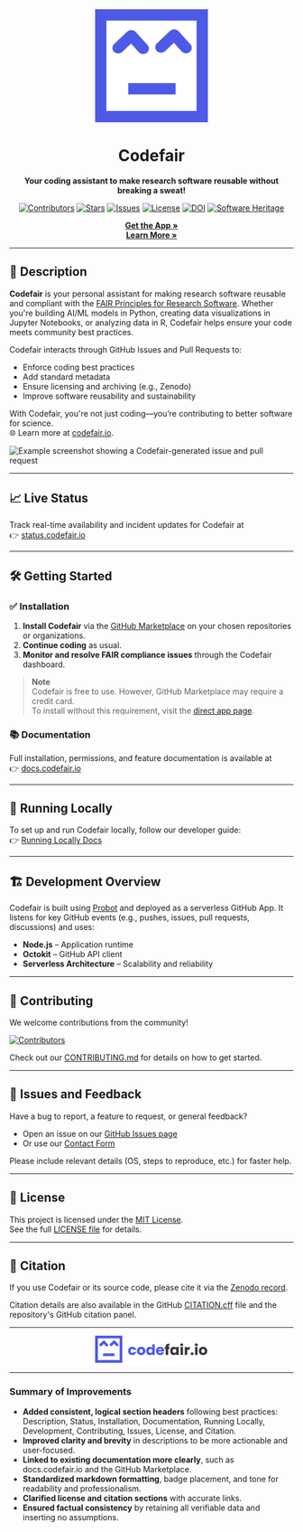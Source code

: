 <div align="center">

<img src="https://raw.githubusercontent.com/fairdataihub/codefair-app/main/ui/public/assets/images/codefair_logo.png" alt="Codefair Logo" width="200" height="auto" />

# Codefair

**Your coding assistant to make research software reusable without breaking a sweat!**

[![Contributors](https://img.shields.io/github/contributors/fairdataihub/codefair-app.svg?style=flat-square)](https://github.com/fairdataihub/codefair-app/graphs/contributors)
[![Stars](https://img.shields.io/github/stars/fairdataihub/codefair-app.svg?style=flat-square)](https://github.com/fairdataihub/codefair-app/stargazers)
[![Issues](https://img.shields.io/github/issues/fairdataihub/codefair-app.svg?style=flat-square)](https://github.com/fairdataihub/codefair-app/issues/)
[![License](https://img.shields.io/github/license/fairdataihub/codefair-app.svg?style=flat-square)](https://github.com/fairdataihub/codefair-app/blob/main/LICENSE)
[![DOI](https://zenodo.org/badge/DOI/10.5281/zenodo.13376616.svg)](https://doi.org/10.5281/zenodo.13376616)
[![Software Heritage](https://archive.softwareheritage.org/badge/origin/https://github.com/fairdataihub/codefair-app/)](https://archive.softwareheritage.org/browse/origin/https://github.com/fairdataihub/codefair-app/)

[**Get the App »**](https://github.com/marketplace/codefair-app)  
[**Learn More »**](https://codefair.io/)

</div>

---

## 🚀 Description

**Codefair** is your personal assistant for making research software reusable and compliant with the [FAIR Principles for Research Software](https://doi.org/10.1038/s41597-022-01710-x). Whether you're building AI/ML models in Python, creating data visualizations in Jupyter Notebooks, or analyzing data in R, Codefair helps ensure your code meets community best practices.

Codefair interacts through GitHub Issues and Pull Requests to:
- Enforce coding best practices
- Add standard metadata
- Ensure licensing and archiving (e.g., Zenodo)
- Improve software reusability and sustainability

With Codefair, you're not just coding—you’re contributing to better software for science.  
🌐 Learn more at [codefair.io](https://codefair.io/).

![Example screenshot showing a Codefair-generated issue and pull request](https://imgur.com/fcOuzTC.png)

---

## 📈 Live Status

Track real-time availability and incident updates for Codefair at  
👉 [status.codefair.io](https://status.codefair.io/)

---

## 🛠️ Getting Started

### ✅ Installation

1. **Install Codefair** via the [GitHub Marketplace](https://github.com/marketplace/codefair-app) on your chosen repositories or organizations.
2. **Continue coding** as usual.
3. **Monitor and resolve FAIR compliance issues** through the Codefair dashboard.

> **Note**  
> Codefair is free to use. However, GitHub Marketplace may require a credit card.  
> To install without this requirement, visit the [direct app page](https://github.com/apps/codefair-io).

### 📚 Documentation

Full installation, permissions, and feature documentation is available at  
👉 [docs.codefair.io](https://docs.codefair.io/docs/installation.html)

---

## 🧪 Running Locally

To set up and run Codefair locally, follow our developer guide:  
👉 [Running Locally Docs](https://docs.codefair.io/dev/running-locally.html)

---

## 🏗️ Development Overview

Codefair is built using [Probot](https://probot.github.io/docs/) and deployed as a serverless GitHub App. It listens for key GitHub events (e.g., pushes, issues, pull requests, discussions) and uses:

- **Node.js** – Application runtime
- **Octokit** – GitHub API client
- **Serverless Architecture** – Scalability and reliability

---

## 🤝 Contributing

We welcome contributions from the community!

<a href="https://github.com/fairdataihub/codefair-app/graphs/contributors">
  <img src="https://contrib.rocks/image?repo=fairdataihub/codefair-app" alt="Contributors" />
</a>

Check out our [CONTRIBUTING.md](CONTRIBUTING.md) for details on how to get started.

---

## 🐛 Issues and Feedback

Have a bug to report, a feature to request, or general feedback?

- Open an issue on our [GitHub Issues page](https://github.com/fairdataihub/codefair-app/issues)
- Or use our [Contact Form](https://tally.so/r/3E0dao)

Please include relevant details (OS, steps to reproduce, etc.) for faster help.

---

## 📄 License

This project is licensed under the [MIT License](https://opensource.org/licenses/mit).  
See the full [LICENSE file](https://github.com/fairdataihub/codefair-app/blob/main/LICENSE) for details.

---

## 📖 Citation

If you use Codefair or its source code, please cite it via the [Zenodo record](https://doi.org/10.5281/zenodo.13376616).

Citation details are also available in the GitHub [CITATION.cff](CITATION.cff) file and the repository's GitHub citation panel.

---

<div align="center">

<a href="https://codefair.io">
  <img src="https://raw.githubusercontent.com/fairdataihub/codefair-app/main/ui/public/assets/images/codefair_logo_name.png" alt="Codefair Logo" width="200" height="auto" />
</a>

</div>

---

### Summary of Improvements

* **Added consistent, logical section headers** following best practices: Description, Status, Installation, Documentation, Running Locally, Development, Contributing, Issues, License, and Citation.
* **Improved clarity and brevity** in descriptions to be more actionable and user-focused.
* **Linked to existing documentation more clearly**, such as docs.codefair.io and the GitHub Marketplace.
* **Standardized markdown formatting**, badge placement, and tone for readability and professionalism.
* **Clarified license and citation sections** with accurate links.
* **Ensured factual consistency** by retaining all verifiable data and inserting no assumptions.
